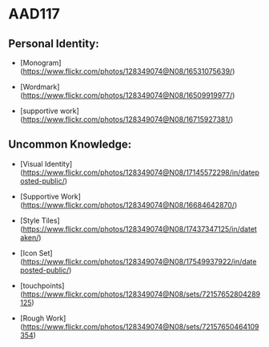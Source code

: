 # AAD117
Personal Identity:
------------------


* [Monogram] (https://www.flickr.com/photos/128349074@N08/16531075639/)

* [Wordmark] (https://www.flickr.com/photos/128349074@N08/16509919977/)

* [supportive work] (https://www.flickr.com/photos/128349074@N08/16715927381/)


Uncommon Knowledge:
------------------

* [Visual Identity] (https://www.flickr.com/photos/128349074@N08/17145572298/in/dateposted-public/)

* [Supportive Work] (https://www.flickr.com/photos/128349074@N08/16684642870/)

* [Style Tiles] (https://www.flickr.com/photos/128349074@N08/17437347125/in/datetaken/)

* [Icon Set] (https://www.flickr.com/photos/128349074@N08/17549937922/in/dateposted-public/)

* [touchpoints] (https://www.flickr.com/photos/128349074@N08/sets/72157652804289125)

* [Rough Work] (https://www.flickr.com/photos/128349074@N08/sets/72157650464109354)
